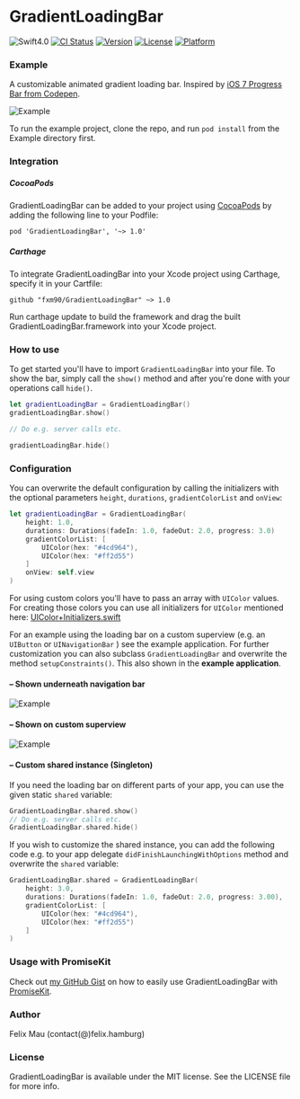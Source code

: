 GradientLoadingBar
====================

![Swift4.0](https://img.shields.io/badge/Swift-4.0-green.svg?style=flat) [![CI Status](http://img.shields.io/travis/fxm90/GradientLoadingBar.svg?style=flat)](https://travis-ci.org/fxm90/GradientLoadingBar) [![Version](https://img.shields.io/cocoapods/v/GradientLoadingBar.svg?style=flat)](http://cocoapods.org/pods/GradientLoadingBar) [![License](https://img.shields.io/cocoapods/l/GradientLoadingBar.svg?style=flat)](http://cocoapods.org/pods/GradientLoadingBar) [![Platform](https://img.shields.io/cocoapods/p/GradientLoadingBar.svg?style=flat)](http://cocoapods.org/pods/GradientLoadingBar)

### Example
A customizable animated gradient loading bar. Inspired by [iOS 7 Progress Bar from Codepen](https://codepen.io/marcobiedermann/pen/LExXWW).

![Example](http://felix.hamburg/files/github/gradient-loading-bar/screen.gif)

To run the example project, clone the repo, and run `pod install` from the Example directory first.

### Integration
##### CocoaPods
GradientLoadingBar can be added to your project using [CocoaPods](https://cocoapods.org/) by adding the following line to your Podfile:
```
pod 'GradientLoadingBar', '~> 1.0'
```
##### Carthage
To integrate GradientLoadingBar into your Xcode project using Carthage, specify it in your Cartfile:
```
github "fxm90/GradientLoadingBar" ~> 1.0
```
Run carthage update to build the framework and drag the built GradientLoadingBar.framework into your Xcode project.
### How to use
To get started you'll have to import `GradientLoadingBar` into your file. To show the bar, simply call the `show()` method and after you're done with your operations call `hide()`.
```swift
let gradientLoadingBar = GradientLoadingBar()
gradientLoadingBar.show()

// Do e.g. server calls etc.

gradientLoadingBar.hide()
```
### Configuration
You can overwrite the default configuration by calling the initializers with the optional parameters `height`, `durations`, `gradientColorList` and `onView`:
```swift
let gradientLoadingBar = GradientLoadingBar(
    height: 1.0,
    durations: Durations(fadeIn: 1.0, fadeOut: 2.0, progress: 3.0)
    gradientColorList: [
        UIColor(hex: "#4cd964"),
        UIColor(hex: "#ff2d55")
    ]
    onView: self.view
)
```
For using custom colors you'll have to pass an array with `UIColor` values. For creating those colors you can use all initializers for `UIColor` mentioned here: [UIColor+Initializers.swift](https://gist.github.com/fxm90/1350d27abf92af3be59aaa9eb72c9310)

For an example using the loading bar on a custom superview (e.g. an `UIButton` or `UINavigationBar` ) see the example application. For further customization you can also subclass `GradientLoadingBar` and overwrite the method `setupConstraints()`. This also shown in the __example application__.

#### – Shown underneath navigation bar
![Example](http://felix.hamburg/files/github/gradient-loading-bar/navigation-bar.jpg)

#### – Shown on custom superview
![Example](http://felix.hamburg/files/github/gradient-loading-bar/uibutton.jpg)

#### – Custom shared instance (Singleton)
If you need the loading bar on different parts of your app, you can use the given static `shared` variable:
```swift
GradientLoadingBar.shared.show()
// Do e.g. server calls etc.
GradientLoadingBar.shared.hide()
```
If you wish to customize the shared instance, you can add the following code e.g. to your app delegate `didFinishLaunchingWithOptions` method and overwrite the `shared` variable:
```swift
GradientLoadingBar.shared = GradientLoadingBar(
    height: 3.0,
    durations: Durations(fadeIn: 1.0, fadeOut: 2.0, progress: 3.00),
    gradientColorList: [
        UIColor(hex: "#4cd964"),
        UIColor(hex: "#ff2d55")
    ]
)
```

### Usage with PromiseKit
Check out [my GitHub Gist](https://gist.github.com/fxm90/698554e8335f34e0c6ab95194a4678fb) on how to easily use GradientLoadingBar with [PromiseKit](http://promisekit.org/).

### Author
Felix Mau (contact(@)felix.hamburg)

### License

GradientLoadingBar is available under the MIT license. See the LICENSE file for more info.
